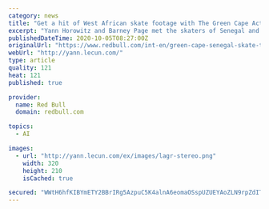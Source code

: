 ```yaml
---
category: news
title: "Get a hit of West African skate footage with The Green Cape Action Remix"
excerpt: "Yann Horowitz and Barney Page met the skaters of Senegal and Cape Verde last year – watch Patrik Wallner’s redux edit of every stomper!"
publishedDateTime: 2020-10-05T08:27:00Z
originalUrl: "https://www.redbull.com/int-en/green-cape-senegal-skate-trip-action-remix"
webUrl: "http://yann.lecun.com/"
type: article
quality: 121
heat: 121
published: true

provider:
  name: Red Bull
  domain: redbull.com

topics:
  - AI

images:
  - url: "http://yann.lecun.com/ex/images/lagr-stereo.png"
    width: 320
    height: 210
    isCached: true

secured: "WWtH6hfKIBYmETY2BBrIRg5AzpuC5K4alnA6eomaOSspUZUEYAoZLN9rpZdITeUt6YQ2gYldV3J2zqB0T8g+e4xIrEccvln82ExSaR7A6B4qCNzlSHrmkvbqCJfxE2Qg6gb6JtA3+zksVqECGvlsKcWcZ/8NUTY5ayvgxWjJkfC0bhwEhTBjrKZXd364vADLEo2OtTajmPf1bHnESU7GPEWviQAXA4/RvZ2+C/6uRi+/LX8sDTHx1w2A8mPr8ZdyPzFM+2selKRRyoFJvUQTwgIhxwKbNYRcBG2obzkMeaa6k7J7+Id5PCJBIa6TWAdGeGlxoF22Iag9S3K1WWo2Pekz6fYpZwKn3KHaNtRDGd8=;5IfqIblO2Sqy0mSgE2tdFA=="
---
```


